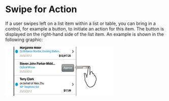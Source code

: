 <!-- loioa01822c503014bc0bc6e31dfe7906817 -->

# Swipe for Action

If a user swipes left on a list item within a list or table, you can bring in a control, for example a button, to initiate an action for this item. The button is displayed on the right-hand side of the list item. An example is shown in the following graphic:

 ![SAPUI5 Mobile Swipe for Action](images/SAPUI5_Mobile_Swipe_for_Action_5790854.png) 

